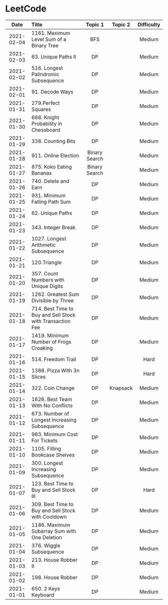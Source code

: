 # LeetCode
| Date          | Title                     | Topic 1 | Topic 2 | Difficulty | 
| :--:          | :--                       | :---: | :---:     | :---: |
| 2021-02-04   | 1161. Maximum Level Sum of a Binary Tree                                     | BFS    |             | Medium     |
| 2021-02-03    | 63. Unique Paths II                                     | DP    |             | Medium     |
| 2021-02-02    | 516. Longest Palindromic Subsequence                                      | DP    |             | Medium     |
| 2021-02-01    | 91. Decode Ways                                      | DP    |             | Medium     |
| 2021-01-31    | 279.Perfect Squares                                     | DP    |             | Medium     |
| 2021-01-30    | 688. Knight Probability in Chessboard                                      | DP    |             | Medium     |
| 2021-01-29    | 338. Counting Bits                                      | DP    |             | Medium     |
| 2021-01-28    | 911. Online Election                                    | Binary Search    |             | Medium     |
| 2021-01-27    | 875. Koko Eating Bananas                                | Binary Search    |             | Medium     |
| 2021-01-26    | 740. Delete and Earn                                    | DP   |             | Medium     |
| 2021-01-25    | 931. Minimum Falling Path Sum                           | DP   |             | Medium     |
| 2021-01-24    | 62. Unique Paths                                        | DP   |             | Medium     |
| 2021-01-23    | 343. Integer Break                                        | DP   |             | Medium     |
| 2021-01-22    | 1027. Longest Arithmetic Subsequence                                        | DP   |             | Medium     |
| 2021-01-21    | 120.Triangle                                            | DP    |             | Medium     |
| 2021-01-20    | 357. Count Numbers with Unique Digits                   | DP    |             | Medium      |
| 2021-01-19    | 1262. Greatest Sum Divisible by Three                   | DP    |             | Medium      |
| 2021-01-18    | 714. Best Time to Buy and Sell Stock with Transaction Fee | DP    |           | Medium      |
| 2021-01-17    | 1419. Minimum Number of Frogs Croaking                  | DP    |             | Medium      |
| 2021-01-16    | 514. Freedom Trail                                      | DP    |             | Hard      |
| 2021-01-15    | 1388. Pizza With 3n Slices                              | DP    |             | Hard      |
| 2021-01-14    | 322. Coin Change                                        | DP    | Knapsack    | Medium    |
| 2021-01-13    | 1626. Best Team With No Conflicts                       | DP    |             | Medium    |
| 2021-01-12    | 673. Number of Longest Increasing Subsequence           | DP    |             | Medium    |
| 2021-01-11    | 983. Minimum Cost For Tickets                           | DP    |             | Medium    |
| 2021-01-10    | 1105. Filling Bookcase Shelves                          | DP    |             | Medium    |
| 2021-01-09    | 300. Longest Increasing Subsequence                     | DP    |             | Medium    |
| 2021-01-07    | 123. Best Time to Buy and Sell Stock III                | DP    |             | Hard      |
| 2021-01-06    | 309. Best Time to Buy and Sell Stock with Cooldown      | DP    |             | Medium    |
| 2021-01-05    | 1186. Maximum Subarray Sum with One Deletion            | DP    |             | Medium    |
| 2021-01-04    | 376. Wiggle Subsequence                                 | DP    |             | Medium    |
| 2021-01-03    | 213. House Robber II                                    | DP    |             | Medium    |
| 2021-01-02    | 198. House Robber                                       | DP    |             | Medium    |
| 2021-01-01    | 650. 2 Keys Keyboard                                    | DP    |             | Medium    |

